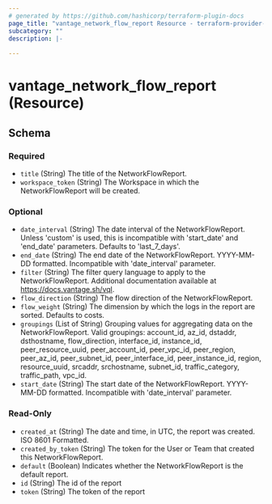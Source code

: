 ```yaml
---
# generated by https://github.com/hashicorp/terraform-plugin-docs
page_title: "vantage_network_flow_report Resource - terraform-provider-vantage"
subcategory: ""
description: |-
  
---
```


# vantage_network_flow_report (Resource)





<!-- schema generated by tfplugindocs -->
## Schema

### Required

- `title` (String) The title of the NetworkFlowReport.
- `workspace_token` (String) The Workspace in which the NetworkFlowReport will be created.

### Optional

- `date_interval` (String) The date interval of the NetworkFlowReport. Unless 'custom' is used, this is incompatible with 'start_date' and 'end_date' parameters. Defaults to 'last_7_days'.
- `end_date` (String) The end date of the NetworkFlowReport. YYYY-MM-DD formatted. Incompatible with 'date_interval' parameter.
- `filter` (String) The filter query language to apply to the NetworkFlowReport. Additional documentation available at https://docs.vantage.sh/vql.
- `flow_direction` (String) The flow direction of the NetworkFlowReport.
- `flow_weight` (String) The dimension by which the logs in the report are sorted. Defaults to costs.
- `groupings` (List of String) Grouping values for aggregating data on the NetworkFlowReport. Valid groupings: account_id, az_id, dstaddr, dsthostname, flow_direction, interface_id, instance_id, peer_resource_uuid, peer_account_id, peer_vpc_id, peer_region, peer_az_id, peer_subnet_id, peer_interface_id, peer_instance_id, region, resource_uuid, srcaddr, srchostname, subnet_id, traffic_category, traffic_path, vpc_id.
- `start_date` (String) The start date of the NetworkFlowReport. YYYY-MM-DD formatted. Incompatible with 'date_interval' parameter.

### Read-Only

- `created_at` (String) The date and time, in UTC, the report was created. ISO 8601 Formatted.
- `created_by_token` (String) The token for the User or Team that created this NetworkFlowReport.
- `default` (Boolean) Indicates whether the NetworkFlowReport is the default report.
- `id` (String) The id of the report
- `token` (String) The token of the report


